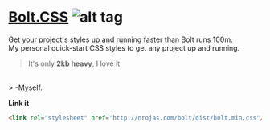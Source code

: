 # [Bolt.CSS](http://nrojas.com/bolt) ![alt tag](http://nrojas.com/bolt/logo20.png)

Get your project's styles up and running faster than Bolt runs 100m. <br />
My personal quick-start CSS styles to get any project up and running.
<br />
> It's only **2kb heavy**, I love it.
<br />
> -Myself.

**Link it**

```html
<link rel="stylesheet" href="http://nrojas.com/bolt/dist/bolt.min.css"/>

